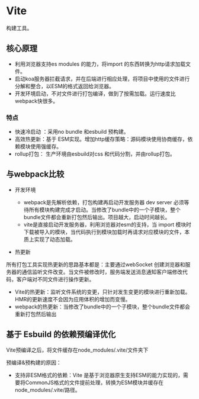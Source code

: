 # Vite

构建工具。

## 核心原理

- 利用浏览器支持es modules 的能力，将import 的东西转换为http请求加载文件。
- 启动koa服务器拦截请求，并在后端进行相应处理，将项目中使用的文件进行分解和整合，以ESM的格式返回给浏览器。
- 开发环境启动，不对文件进行打包编译，做到了按需加载。运行速度比webpack快很多。

### 特点

- 快速冷启动 ：采用no bundle 和esbuild 预构建。
- 高效热更新：基于 ESM实现。增加http缓存策略：源码模块使用协商缓存，依赖模块使用强缓存。
- rollup打包： 生产环境由esbuild对css 和代码分割，并由rollup打包。

## 与webpack比较

- 开发环境

  - webpack是先解析依赖，打包构建再启动开发服务器 dev server 必须等待所有模块构建完成才启动。当修改了bundle中的一个子模块，整个bundle文件都会重新打包然后输出。项目越大，启动时间越长。
  - vite是直接启动开发服务器，利用浏览器对esm的支持，当 import 模块时下载被导入的模块，当代码执行到模块加载时再请求对应模块的文件，本质上实现了动态加载。

- 热更新

所有打包工具实现热更新的思路基本都是：主要通过webSocket 创建浏览器和服务器的通信监听文件改变。当文件被修改时，服务端发送消息通知客户端修改代码，客户端对不同文件进行操作更新。

- Vite的热更新：监听文件系统的变更，只针对发生变更的模块进行重新加载。HMR的更新速度不会因为应用体积的增加而变慢。
- webpack的热更新：当修改了bundle中的一个子模块，整个bundle文件都会重新打包然后输出

## 基于 Esbuild 的依赖预编译优化

Vite预编译之后，将文件缓存在node_modules/.vite/文件夹下

预编译&预构建的原因：

- 支持非ESM格式的依赖：Vite 是基于浏览器原生支持ESM的能力实现的，需要将CommonJS格式的文件提前处理，转换为ESM模块并缓存在node_modules/.vite/路径。
